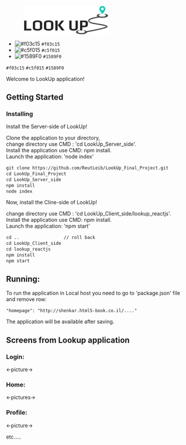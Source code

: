 <p>
  <img src="readMe/LookUpLogo.png" alt="Home page" style="padding-left: 49px" width="230"/>
</p>

- ![#f03c15](https://placehold.it/15/f03c15/000000?text=+) `#f03c15`
- ![#c5f015](https://placehold.it/15/c5f015/000000?text=+) `#c5f015`
- ![#1589F0](https://placehold.it/15/1589F0/000000?text=+) `#1589F0`

`#f03c15`
`#c5f015`
`#1589F0`

Welcome to LookUp application! <br>

## Getting Started
### Installing

Install the Server-side of LookUp! <br>

Clone the application to your directory,  <br>
change directory use CMD : 'cd LookUp_Server_side'. <br>
Install the application use CMD: npm install. <br>
Launch the application: 'node index' <br>

```
git clone https://github.com/ReutLeib/LookUp_Final_Project.git
cd LookUp_Final_Project
cd LookUp_Server_side
npm install
node index
```

Now, install the Cline-side of LookUp! <br>

change directory use CMD : 'cd LookUp_Client_side/lookup_reactjs'. <br>
Install the application use CMD: npm install. <br>
Launch the application: 'npm start' <br>

```
cd ..                 // roll back
cd LookUp_Client_side
cd lookup_reactjs
npm install
npm start
```

## Running:

To run the application in Local host you need to go to 'package.json' file 
and remove row:
```
"homepage": "http://shenkar.html5-book.co.il/...."
```
The application will be available after saving. 


## Screens from Lookup application
### Login:
<-picture->
### Home:
<-pictures->
### Profile:
<-picture->

etc.....
